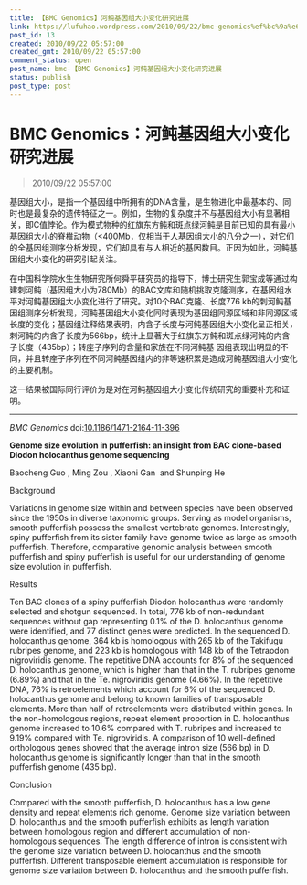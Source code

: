 ```yaml
---
title: 【BMC Genomics】河鲀基因组大小变化研究进展
link: https://lufuhao.wordpress.com/2010/09/22/bmc-genomics%ef%bc%9a%e6%b2%b3%e9%b2%80%e5%9f%ba%e5%9b%a0%e7%bb%84%e5%a4%a7%e5%b0%8f%e5%8f%98%e5%8c%96%e7%a0%94%e7%a9%b6%e8%bf%9b%e5%b1%95/
post_id: 13
created: 2010/09/22 05:57:00
created_gmt: 2010/09/22 05:57:00
comment_status: open
post_name: bmc-【BMC Genomics】河鲀基因组大小变化研究进展
status: publish
post_type: post
---
```


# BMC Genomics：河鲀基因组大小变化研究进展

> 2010/09/22 05:57:00

 

基因组大小，是指一个基因组中所拥有的DNA含量，是生物进化中最基本的、同时也是最复杂的遗传特征之一。例如，生物的复杂度并不与基因组大小有显著相关，即C值悖论。作为模式物种的红旗东方鲀和斑点绿河鲀是目前已知的具有最小基因组大小的脊椎动物（<400Mb，仅相当于人基因组大小的八分之一），对它们的全基因组测序分析发现，它们却具有与人相近的基因数目。正因为如此，河鲀基因组大小变化的研究引起关注。

在中国科学院水生生物研究所何舜平研究员的指导下，博士研究生郭宝成等通过构建刺河鲀（基因组大小为780Mb）的BAC文库和随机挑取克隆测序，在基因组水平对河鲀基因组大小变化进行了研究。对10个BAC克隆、长度776 kb的刺河鲀基因组测序分析发现，河鲀基因组大小变化同时表现为基因组同源区域和非同源区域长度的变化；基因组注释结果表明，内含子长度与河鲀基因组大小变化呈正相关，刺河鲀的内含子长度为566bp，统计上显著大于红旗东方鲀和斑点绿河鲀的内含子长度（435bp）；转座子序列的含量和家族在不同河鲀基 因组表现出明显的不同，并且转座子序列在不同河鲀基因组内的非等速积累是造成河鲀基因组大小变化的主要机制。

这一结果被国际同行评价为是对在河鲀基因组大小变化传统研究的重要补充和证明。

***

_BMC Genomics_ doi:[10.1186/1471-2164-11-396](http://doi.org/10.1186/1471-2164-11-396)

**Genome size evolution in pufferfish: an insight from BAC clone-based Diodon holocanthus genome sequencing**

Baocheng Guo , Ming Zou , Xiaoni Gan  and Shunping He 

Background

Variations in genome size within and between species have been observed since the 1950s in diverse taxonomic groups. Serving as model organisms, smooth pufferfish possess the smallest vertebrate genomes. Interestingly, spiny pufferfish from its sister family have genome twice as large as smooth pufferfish. Therefore, comparative genomic analysis between smooth pufferfish and spiny pufferfish is useful for our understanding of genome size evolution in pufferfish.

Results

Ten BAC clones of a spiny pufferfish Diodon holocanthus were randomly selected and shotgun sequenced. In total, 776 kb of non-redundant sequences without gap representing 0.1% of the D. holocanthus genome were identified, and 77 distinct genes were predicted. In the sequenced D. holocanthus genome, 364 kb is homologous with 265 kb of the Takifugu rubripes genome, and 223 kb is homologous with 148 kb of the Tetraodon nigroviridis genome. The repetitive DNA accounts for 8% of the sequenced D. holocanthus genome, which is higher than that in the T. rubripes genome (6.89%) and that in the Te. nigroviridis genome (4.66%). In the repetitive DNA, 76% is retroelements which account for 6% of the sequenced D. holocanthus genome and belong to known families of transposable elements. More than half of retroelements were distributed within genes. In the non-homologous regions, repeat element proportion in D. holocanthus genome increased to 10.6% compared with T. rubripes and increased to 9.19% compared with Te. nigroviridis. A comparison of 10 well-defined orthologous genes showed that the average intron size (566 bp) in D. holocanthus genome is significantly longer than that in the smooth pufferfish genome (435 bp).

Conclusion

Compared with the smooth pufferfish, D. holocanthus has a low gene density and repeat elements rich genome. Genome size variation between D. holocanthus and the smooth pufferfish exhibits as length variation between homologous region and different accumulation of non-homologous sequences. The length difference of intron is consistent with the genome size variation between D. holocanthus and the smooth pufferfish. Different transposable element accumulation is responsible for genome size variation between D. holocanthus and the smooth pufferfish.
